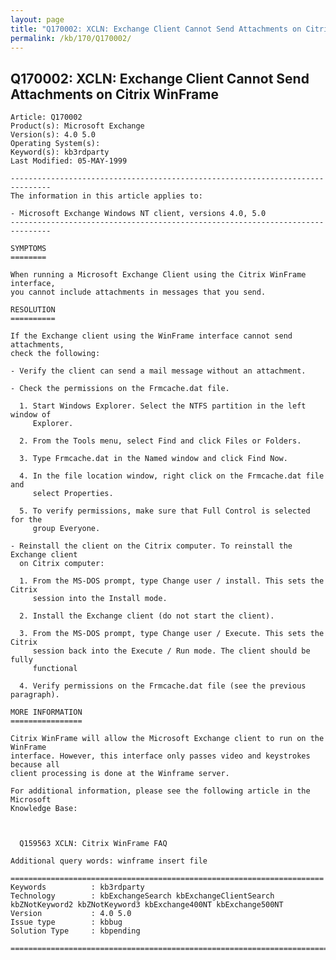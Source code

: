 ```yaml
---
layout: page
title: "Q170002: XCLN: Exchange Client Cannot Send Attachments on Citrix WinFrame"
permalink: /kb/170/Q170002/
---
```


## Q170002: XCLN: Exchange Client Cannot Send Attachments on Citrix WinFrame

	Article: Q170002
	Product(s): Microsoft Exchange
	Version(s): 4.0 5.0
	Operating System(s): 
	Keyword(s): kb3rdparty
	Last Modified: 05-MAY-1999
	
	-------------------------------------------------------------------------------
	The information in this article applies to:
	
	- Microsoft Exchange Windows NT client, versions 4.0, 5.0 
	-------------------------------------------------------------------------------
	
	SYMPTOMS
	========
	
	When running a Microsoft Exchange Client using the Citrix WinFrame interface,
	you cannot include attachments in messages that you send.
	
	RESOLUTION
	==========
	
	If the Exchange client using the WinFrame interface cannot send attachments,
	check the following:
	
	- Verify the client can send a mail message without an attachment.
	
	- Check the permissions on the Frmcache.dat file.
	
	  1. Start Windows Explorer. Select the NTFS partition in the left window of
	     Explorer.
	
	  2. From the Tools menu, select Find and click Files or Folders.
	
	  3. Type Frmcache.dat in the Named window and click Find Now.
	
	  4. In the file location window, right click on the Frmcache.dat file and
	     select Properties.
	
	  5. To verify permissions, make sure that Full Control is selected for the
	     group Everyone.
	
	- Reinstall the client on the Citrix computer. To reinstall the Exchange client
	  on Citrix computer:
	
	  1. From the MS-DOS prompt, type Change user / install. This sets the Citrix
	     session into the Install mode.
	
	  2. Install the Exchange client (do not start the client).
	
	  3. From the MS-DOS prompt, type Change user / Execute. This sets the Citrix
	     session back into the Execute / Run mode. The client should be fully
	     functional
	
	  4. Verify permissions on the Frmcache.dat file (see the previous paragraph).
	
	MORE INFORMATION
	================
	
	Citrix WinFrame will allow the Microsoft Exchange client to run on the WinFrame
	interface. However, this interface only passes video and keystrokes because all
	client processing is done at the Winframe server.
	
	For additional information, please see the following article in the Microsoft
	Knowledge Base:
	
	
	
	  Q159563 XCLN: Citrix WinFrame FAQ
	
	Additional query words: winframe insert file
	
	======================================================================
	Keywords          : kb3rdparty 
	Technology        : kbExchangeSearch kbExchangeClientSearch kbZNotKeyword2 kbZNotKeyword3 kbExchange400NT kbExchange500NT
	Version           : 4.0 5.0
	Issue type        : kbbug
	Solution Type     : kbpending
	
	=============================================================================
	
